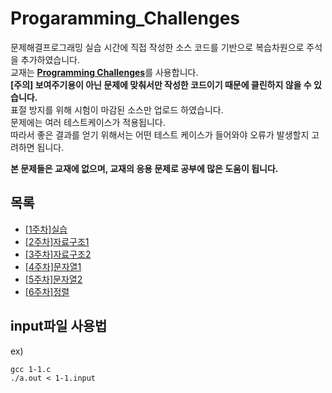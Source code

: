 # Progaramming_Challenges


문제해결프로그래밍 실습 시간에 직접 작성한 소스 코드를 기반으로 복습차원으로 주석을 추가하였습니다.<br>
교재는 [**Programming Challenges**](http://www.programming-challenges.com)를 사용합니다.<br>
__[주의] 보여주기용이 아닌 문제에 맞춰서만 작성한 코드이기 때문에 클린하지 않을 수 있습니다.<br>__
표절 방지를 위해 시험이 마감된 소스만 업로드 하였습니다.<br>
문제에는 여러 테스트케이스가 적용됩니다.<br>
따라서 좋은 결과를 얻기 위해서는 어떤 테스트 케이스가 들어와야 오류가 발생할지 고려하면 됩니다.<br>

__본 문제들은 교재에 없으며, 교재의 응용 문제로 공부에 많은 도움이 됩니다.__

## 목록
* [[1주차]실습](https://github.com/jo-kyeongbin/Progaramming_Challenges/blob/main/doc/1_week.md)
* [[2주차]자료구조1](https://github.com/jo-kyeongbin/Progaramming_Challenges/blob/main/doc/2_week.md)
* [[3주차]자료구조2](https://github.com/jo-kyeongbin/Progaramming_Challenges/blob/main/doc/3_week.md)
* [[4주차]문자열1](https://github.com/jo-kyeongbin/Progaramming_Challenges/blob/main/doc/4_week.md)
* [[5주차]문자열2](https://github.com/jo-kyeongbin/Progaramming_Challenges/blob/main/doc/5_week.md)
* [[6주차]정렬](https://github.com/jo-kyeongbin/Progaramming_Challenges/blob/main/doc/6_week.md)


## input파일 사용법
ex)
```
gcc 1-1.c
./a.out < 1-1.input
```
